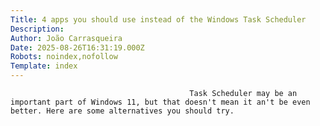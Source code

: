 ```yaml
---
Title: 4 apps you should use instead of the Windows Task Scheduler
Description: 
Author: João Carrasqueira
Date: 2025-08-26T16:31:19.000Z
Robots: noindex,nofollow
Template: index
---
```


                                            Task Scheduler may be an important part of Windows 11, but that doesn't mean it an't be even better. Here are some alternatives you should try.
                                        